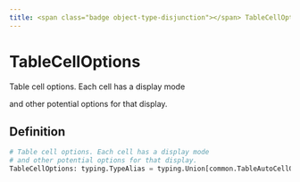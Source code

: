 ```yaml
---
title: <span class="badge object-type-disjunction"></span> TableCellOptions
---
```

# <span class="badge object-type-disjunction"></span> TableCellOptions

Table cell options. Each cell has a display mode

and other potential options for that display.

## Definition

```python
# Table cell options. Each cell has a display mode
# and other potential options for that display.
TableCellOptions: typing.TypeAlias = typing.Union[common.TableAutoCellOptions, common.TableSparklineCellOptions, common.TableBarGaugeCellOptions, common.TableColoredBackgroundCellOptions, common.TableColorTextCellOptions, common.TableImageCellOptions, common.TableDataLinksCellOptions, common.TableActionsCellOptions, common.TableJsonViewCellOptions]
```
